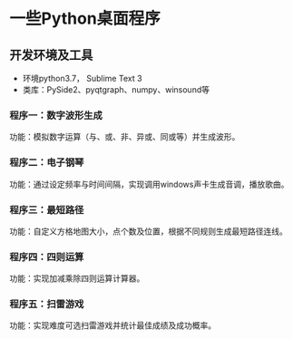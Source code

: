 # 一些Python桌面程序

## 开发环境及工具
* 环境python3.7， Sublime Text 3
* 类库：PySide2、pyqtgraph、numpy、winsound等

### 程序一：数字波形生成
功能：模拟数字运算（与、或、非、异或、同或等）并生成波形。

### 程序二：电子钢琴
功能：通过设定频率与时间间隔，实现调用windows声卡生成音调，播放歌曲。

### 程序三：最短路径
功能：自定义方格地图大小，点个数及位置，根据不同规则生成最短路径连线。

### 程序四：四则运算
功能：实现加减乘除四则运算计算器。

### 程序五：扫雷游戏
功能：实现难度可选扫雷游戏并统计最佳成绩及成功概率。

